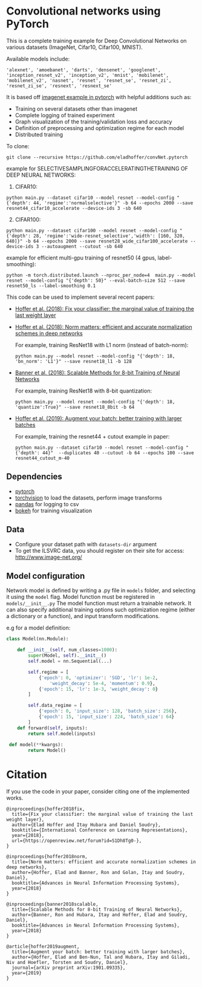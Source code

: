 # Convolutional networks using PyTorch

This is a complete training example for Deep Convolutional Networks on various datasets (ImageNet, Cifar10, Cifar100, MNIST).

Available models include:
```
'alexnet', 'amoebanet', 'darts', 'densenet', 'googlenet', 'inception_resnet_v2', 'inception_v2', 'mnist', 'mobilenet', 'mobilenet_v2', 'nasnet', 'resnet', 'resnet_se', 'resnet_zi', 'resnet_zi_se', 'resnext', 'resnext_se'
```

It is based off [imagenet example in pytorch](https://github.com/pytorch/examples/tree/master/imagenet) with helpful additions such as:
  - Training on several datasets other than imagenet
  - Complete logging of trained experiment
  - Graph visualization of the training/validation loss and accuracy
  - Definition of preprocessing and optimization regime for each model
  - Distributed training
 
 To clone:
 ```
 git clone --recursive https://github.com/eladhoffer/convNet.pytorch
 ```
 
 example for SELECTIVESAMPLINGFORACCELERATINGTHETRAINING  OF DEEP NEURAL NETWORKS:
 
 1) CIFAR10:
 ```
 python main.py --dataset cifar10 --model resnet --model-config "{'depth': 44, 'regime':'normalselective'}" -b 64 --epochs 2000 --save resnet44_cifar10_accelerate --device-ids 3 -sb 640
```
 2) CIFAR100:
 ```
 python main.py --dataset cifar100 --model resnet --model-config "{'depth': 28, 'regime':'wide-resnet_selective','width': [160, 320, 640]}" -b 64 --epochs 2000 --save resnet28_wide_cifar100_accelerate --device-ids 3 --autoaugment --cutout -sb 640
```


 
 example for efficient multi-gpu training of resnet50 (4 gpus, label-smoothing):
 ```
 python -m torch.distributed.launch --nproc_per_node=4  main.py --model resnet --model-config "{'depth': 50}" --eval-batch-size 512 --save resnet50_ls --label-smoothing 0.1
```

This code can be used to implement several recent papers:
  - [Hoffer et al. (2018): Fix your classifier: the marginal value of training the last weight layer](https://arxiv.org/abs/1801.04540)
  - [Hoffer et al. (2018): Norm matters: efficient and accurate normalization schemes in deep networks](https://arxiv.org/abs/1803.01814)
  
      For example, training ResNet18 with L1 norm (instead of batch-norm):
      ```
      python main.py --model resnet --model-config "{'depth': 18, 'bn_norm': 'L1'}" --save resnet18_l1 -b 128
      ```
  - [Banner et al. (2018): Scalable Methods for 8-bit Training of Neural Networks](https://arxiv.org/abs/1805.11046)
  
    For example, training ResNet18 with 8-bit quantization:
    ```
    python main.py --model resnet --model-config "{'depth': 18, 'quantize':True}" --save resnet18_8bit -b 64
    ```
  - [Hoffer et al. (2019): Augment your batch: better training with larger batches](https://arxiv.org/abs/1901.09335)
    
    For example, training the resnet44 + cutout example in paper:
    ```
    python main.py --dataset cifar10 --model resnet --model-config "{'depth': 44}"  --duplicates 40 --cutout -b 64 --epochs 100 --save resnet44_cutout_m-40
    ```
## Dependencies

- [pytorch](<http://www.pytorch.org>)
- [torchvision](<https://github.com/pytorch/vision>) to load the datasets, perform image transforms
- [pandas](<http://pandas.pydata.org/>) for logging to csv
- [bokeh](<http://bokeh.pydata.org>) for training visualization


## Data
- Configure your dataset path with ``datasets-dir`` argument
- To get the ILSVRC data, you should register on their site for access: <http://www.image-net.org/>


## Model configuration

Network model is defined by writing a <modelname>.py file in <code>models</code> folder, and selecting it using the <code>model</code> flag. Model function must be registered in <code>models/\_\_init\_\_.py</code>
The model function must return a trainable network. It can also specify additional training options such optimization regime (either a dictionary or a function), and input transform modifications.

e.g for a model definition:

```python
class Model(nn.Module):

    def __init__(self, num_classes=1000):
        super(Model, self).__init__()
        self.model = nn.Sequential(...)

        self.regime = [
            {'epoch': 0, 'optimizer': 'SGD', 'lr': 1e-2,
                'weight_decay': 5e-4, 'momentum': 0.9},
            {'epoch': 15, 'lr': 1e-3, 'weight_decay': 0}
        ]

        self.data_regime = [
            {'epoch': 0, 'input_size': 128, 'batch_size': 256},
            {'epoch': 15, 'input_size': 224, 'batch_size': 64}
        ]
    def forward(self, inputs):
        return self.model(inputs)
        
 def model(**kwargs):
        return Model()
```


# Citation

If you use the code in your paper, consider citing one of the implemented works.
```
@inproceedings{hoffer2018fix,
  title={Fix your classifier: the marginal value of training the last weight layer},
  author={Elad Hoffer and Itay Hubara and Daniel Soudry},
  booktitle={International Conference on Learning Representations},
  year={2018},
  url={https://openreview.net/forum?id=S1Dh8Tg0-},
}
```
```
@inproceedings{hoffer2018norm,
  title={Norm matters: efficient and accurate normalization schemes in deep networks},
  author={Hoffer, Elad and Banner, Ron and Golan, Itay and Soudry, Daniel},
  booktitle={Advances in Neural Information Processing Systems},
  year={2018}
}
```
```
@inproceedings{banner2018scalable,
  title={Scalable Methods for 8-bit Training of Neural Networks},
  author={Banner, Ron and Hubara, Itay and Hoffer, Elad and Soudry, Daniel},
  booktitle={Advances in Neural Information Processing Systems},
  year={2018}
}
```
```
@article{hoffer2019augment,
  title={Augment your batch: better training with larger batches},
  author={Hoffer, Elad and Ben-Nun, Tal and Hubara, Itay and Giladi, Niv and Hoefler, Torsten and Soudry, Daniel},
  journal={arXiv preprint arXiv:1901.09335},
  year={2019}
}
```
